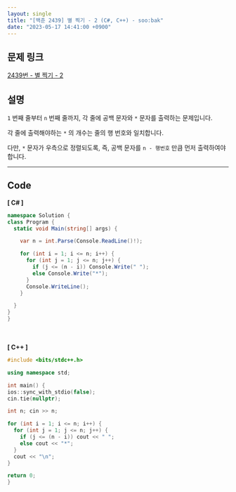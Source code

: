 ```yaml
---
layout: single
title: "[백준 2439] 별 찍기 - 2 (C#, C++) - soo:bak"
date: "2023-05-17 14:41:00 +0900"
---
```


## 문제 링크
  [2439번 - 별 찍기 - 2](https://www.acmicpc.net/problem/2439)

## 설명
`1` 번째 줄부터 `n` 번째 줄까지, 각 줄에 공백 문자와 `*` 문자를 출력하는 문제입니다. <br>

각 줄에 출력해야하는 `*` 의 개수는 줄의 행 번호와 일치합니다. <br>

다만, `*` 문자가 우측으로 정렬되도록, 즉, 공백 문자를 `n - 행번호` 만큼 먼저 출력하여야 합니다. <br>

- - -

## Code
<b>[ C# ] </b>
<br>

  ```c#
namespace Solution {
  class Program {
    static void Main(string[] args) {

      var n = int.Parse(Console.ReadLine()!);

      for (int i = 1; i <= n; i++) {
        for (int j = 1; j <= n; j++) {
          if (j <= (n - i)) Console.Write(" ");
          else Console.Write("*");
        }
        Console.WriteLine();
      }

    }
  }
}
  ```
<br><br>
<b>[ C++ ] </b>
<br>

  ```c++
#include <bits/stdc++.h>

using namespace std;

int main() {
  ios::sync_with_stdio(false);
  cin.tie(nullptr);

  int n; cin >> n;

  for (int i = 1; i <= n; i++) {
    for (int j = 1; j <= n; j++) {
      if (j <= (n - i)) cout << " ";
      else cout << "*";
    }
    cout << "\n";
  }

  return 0;
}
  ```
